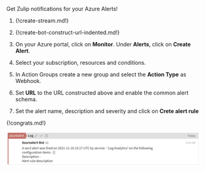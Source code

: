Get Zulip notifications for your Azure Alerts!

1. {!create-stream.md!}

1. {!create-bot-construct-url-indented.md!}

1. On your Azure portal, click on **Monitor**. Under **Alerts**,
   click on **Create Alert**.

1. Select your subscription, resources and conditions.

1. In Action Groups create a new group and select the
   **Action Type** as Webhook.

1. Set **URL** to the URL constructed above and enable the
   common alert schema.

1. Set the alert name, description and severity and click on
   **Crete alert rule**

{!congrats.md!}

![](/static/images/integrations/azurealert/001.png)
